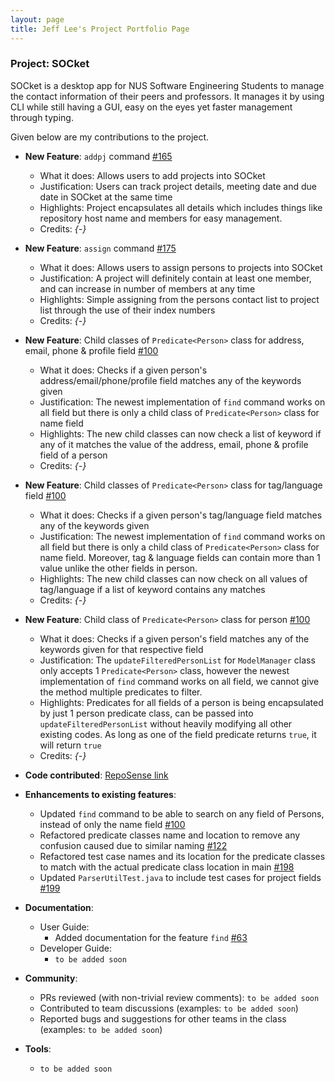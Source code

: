 ```yaml
---
layout: page
title: Jeff Lee's Project Portfolio Page
---
```


### Project: SOCket

SOCket is a desktop app for NUS Software Engineering Students to manage the contact information of their peers and professors.
It manages it by using CLI while still having a GUI, easy on the eyes yet faster management through typing.

Given below are my contributions to the project.

* **New Feature**: `addpj` command [\#165](https://github.com/AY2223S2-CS2103T-T12-4/tp/pull/165)
  * What it does: Allows users to add projects into SOCket
  * Justification: Users can track project details, meeting date and due date in SOCket at the same time
  * Highlights: Project encapsulates all details which includes things like repository host name and members for easy management.
  * Credits: *{-}*

* **New Feature**: `assign` command [\#175](https://github.com/AY2223S2-CS2103T-T12-4/tp/pull/175)
  * What it does: Allows users to assign persons to projects into SOCket
  * Justification: A project will definitely contain at least one member, and can increase in number of members at any time
  * Highlights: Simple assigning from the persons contact list to project list through the use of their index numbers
  * Credits: *{-}*

* **New Feature**: Child classes of `Predicate<Person>` class for address, email, phone & profile field [\#100](https://github.com/AY2223S2-CS2103T-T12-4/tp/pull/100)
  * What it does: Checks if a given person's address/email/phone/profile field matches any of the keywords given
  * Justification: The newest implementation of `find` command works on all field but there is only a child class of `Predicate<Person>` class for name field
  * Highlights: The new child classes can now check a list of keyword if any of it matches the value of the address, email, phone & profile field of a person
  * Credits: *{-}*

* **New Feature**: Child classes of `Predicate<Person>` class for tag/language field [\#100](https://github.com/AY2223S2-CS2103T-T12-4/tp/pull/100)
  * What it does: Checks if a given person's tag/language field matches any of the keywords given
  * Justification: The newest implementation of `find` command works on all field but there is only a child class of `Predicate<Person>` class for name field. Moreover, tag & language fields can contain more than 1 value unlike the other fields in person.
  * Highlights: The new child classes can now check on all values of tag/language if a list of keyword contains any matches
  * Credits: *{-}*

* **New Feature**: Child class of `Predicate<Person>` class for person [\#100](https://github.com/AY2223S2-CS2103T-T12-4/tp/pull/100)
  * What it does: Checks if a given person's field matches any of the keywords given for that respective field
  * Justification: The `updateFilteredPersonList` for `ModelManager` class only accepts 1 `Predicate<Person>` class, however the newest implementation of `find` command works on all field, we cannot give the method multiple predicates to filter.
  * Highlights: Predicates for all fields of a person is being encapsulated by just 1 person predicate class, can be passed into `updateFilteredPersonList` without heavily modifying all other existing codes. As long as one of the field predicate returns `true`, it will return `true`
  * Credits: *{-}*

* **Code contributed**: [RepoSense link](https://nus-cs2103-ay2223s2.github.io/tp-dashboard/?search=nus-jeff&breakdown=true)

* **Enhancements to existing features**:
  * Updated `find` command to be able to search on any field of Persons, instead of only the name field [\#100](https://github.com/AY2223S2-CS2103T-T12-4/tp/pull/100)
  * Refactored predicate classes name and location to remove any confusion caused due to similar naming [\#122](https://github.com/AY2223S2-CS2103T-T12-4/tp/pull/122)
  * Refactored test case names and its location for the predicate classes to match with the actual predicate class location in main [\#198](https://github.com/AY2223S2-CS2103T-T12-4/tp/pull/198) 
  * Updated `ParserUtilTest.java` to include test cases for project fields [\#199](https://github.com/AY2223S2-CS2103T-T12-4/tp/pull/199)

* **Documentation**:
  * User Guide:
    * Added documentation for the feature `find` [\#63](https://github.com/AY2223S2-CS2103T-T12-4/tp/pull/63)
  * Developer Guide:
    * `to be added soon`

* **Community**:
  * PRs reviewed (with non-trivial review comments): `to be added soon`
  * Contributed to team discussions (examples: `to be added soon`)
  * Reported bugs and suggestions for other teams in the class (examples: `to be added soon`)

* **Tools**:
  * `to be added soon`
